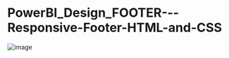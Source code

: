 # PowerBI_Design_FOOTER---Responsive-Footer-HTML-and-CSS

![image](https://github.com/user-attachments/assets/6b8a0c74-f3c0-438b-a4b4-c25973697d75)
